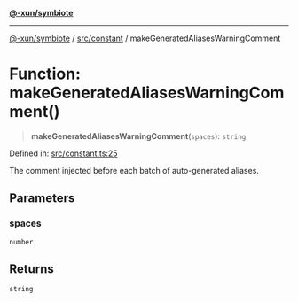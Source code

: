 [**@-xun/symbiote**](../../../README.md)

***

[@-xun/symbiote](../../../README.md) / [src/constant](../README.md) / makeGeneratedAliasesWarningComment

# Function: makeGeneratedAliasesWarningComment()

> **makeGeneratedAliasesWarningComment**(`spaces`): `string`

Defined in: [src/constant.ts:25](https://github.com/Xunnamius/symbiote/blob/b4ce62825fc0ab0648e371a38e522f8ee71b6ea1/src/constant.ts#L25)

The comment injected before each batch of auto-generated aliases.

## Parameters

### spaces

`number`

## Returns

`string`
